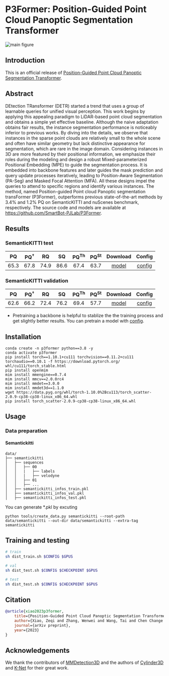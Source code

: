 # P3Former: Position-Guided Point Cloud Panoptic Segmentation Transformer

![main figure](https://user-images.githubusercontent.com/45515569/227226959-35f887e0-453b-4ac8-81c0-cb4b2f79333c.png)

## Introduction

This is an official release of [Position-Guided Point Cloud Panoptic Segmentation Transformer](https://arxiv.org/abs/2303.13509).


## Abstract

DEtection TRansformer (DETR) started a trend that uses a group of learnable queries for unified visual perception.
This work begins by applying this appealing paradigm to LiDAR-based point cloud segmentation and obtains a simple yet effective baseline.
Although the naive adaptation obtains fair results, the instance segmentation performance is noticeably inferior to previous works. 
By diving into the details, we observe that instances in the sparse point clouds are relatively small to the whole scene and often have similar geometry but lack distinctive appearance for segmentation, which are rare in the image domain. 
Considering instances in 3D are more featured by their positional information, we emphasize their roles during the modeling and design a robust Mixed-parameterized Positional Embedding (MPE) to guide the segmentation process. 
It is embedded into backbone features and later guides the mask prediction and query update processes iteratively, leading to Position-Aware Segmentation (PA-Seg) and Masked Focal Attention (MFA).
All these designs impel the queries to attend to specific regions and identify various instances. 
The method, named Position-guided Point cloud Panoptic segmentation transFormer (P3Former), outperforms previous state-of-the-art methods by 3.4% and 1.2% PQ on SemanticKITTI and nuScenes benchmark, respectively. 
The source code and models are available at https://github.com/SmartBot-PJLab/P3Former.



## Results

### SemanticKITTI test

| $\mathrm{PQ}$ | $\mathrm{PQ^{\dagger}}$ | $\mathrm{RQ}$ | $\mathrm{SQ}$ | $\mathrm{PQ}^{\mathrm{Th}}$ | $\mathrm{PQ}^{\mathrm{St}}$ | Download | Config |
| :-------: | :-------: | :-------: | :-------: | :-------: | :-------: | :-------: | :-------: |
| 65.3 | 67.8 | 74.9 | 86.6 | 67.4 | 63.7 | [model](https://drive.google.com/drive/folders/1RBDWV-oWOQsDAhNE8Z7SMLWsriLrpWCx?usp=sharing) | [config](https://github.com/SmartBot-PJLab/P3Former/blob/semantickitti/configs/p3former/p3former_8xb2_3x_semantickitti_trainval.py) |

### SemanticKITTI validation

| $\mathrm{PQ}$ | $\mathrm{PQ^{\dagger}}$ | $\mathrm{RQ}$ | $\mathrm{SQ}$ | $\mathrm{PQ}^{\mathrm{Th}}$ | $\mathrm{PQ}^{\mathrm{St}}$ | Download | Config |
| :-------: | :-------: | :-------: | :-------: | :-------: | :-------: | :-------: | :-------: |
| 62.6 | 66.2 | 72.4 | 76.2 | 69.4 | 57.7 | [model](https://drive.google.com/drive/folders/1RBDWV-oWOQsDAhNE8Z7SMLWsriLrpWCx?usp=sharing) | [config](https://github.com/SmartBot-PJLab/P3Former/blob/semantickitti/configs/p3former/p3former_8xb2_3x_semantickitti.py) |

* Pretraining a backbone is helpful to stablize the the training process and get slightly better results. You can pretrain a model with [config](https://github.com/SmartBot-PJLab/P3Former/blob/semantickitti/configs/cylinder3d/cylinder3d_8xb2_3x_semantickitti.py).

## Installation

```
conda create -n p3former python==3.8 -y
conda activate p3former
pip install torch==1.10.1+cu111 torchvision==0.11.2+cu111 torchaudio==0.10.1 -f https://download.pytorch.org/
whl/cu111/torch_stable.html
pip install openmim
mim install mmengine==0.7.4
mim install mmcv==2.0.0rc4
mim install mmdet==3.0.0
mim install mmdet3d==1.1.0
wget https://data.pyg.org/whl/torch-1.10.0%2Bcu113/torch_scatter-2.0.9-cp38-cp38-linux_x86_64.whl
pip install torch_scatter-2.0.9-cp38-cp38-linux_x86_64.whl
```

## Usage

### Data preparation

#### Semantickitti

```text
data/
├── semantickitti
│   ├── sequences
│   │   ├── 00
│   │   |   ├── labels
│   │   |   ├── velodyne
│   │   ├── 01
│   │   ├── ...
│   ├── semantickitti_infos_train.pkl
│   ├── semantickitti_infos_val.pkl
│   ├── semantickitti_infos_test.pkl

```

You can generate *.pkl by excuting

```
python tools/create_data.py semantickitti --root-path data/semantickitti --out-dir data/semantickitti --extra-tag semantickitti
```

## Training and testing

```bash
# train
sh dist_train.sh $CONFIG $GPUS

# val
sh dist_test.sh $CONFIG $CHECKPOINT $GPUS

# test
sh dist_test.sh $CONFIG $CHECKPOINT $GPUS

```

## Citation

```bibtex
@article{xiao2023p3former,
    title={Position-Guided Point Cloud Panoptic Segmentation Transformer},
    author={Xiao, Zeqi and Zhang, Wenwei and Wang, Tai and Chen Change Loy and Lin, Dahua and Pang, Jiangmiao},
    journal={arXiv preprint},
    year={2023}
}
```


## Acknowledgements

We thank the contributors of [MMDetection3D](https://github.com/open-mmlab/mmdetection3d) and the authors of [Cylinder3D](https://github.com/xinge008/Cylinder3D) and [K-Net](https://github.com/ZwwWayne/K-Net) for their great work.
